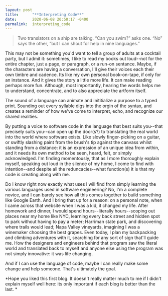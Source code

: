 ```yaml
---
layout: post
title:      "**Interpreting Code**"
date:       2020-06-08 20:50:17 -0400
permalink:  interpreting_code
---
```



> Two translators on a ship are talking. “Can you swim?” asks one. “No” says the other, “but I can shout for help in nine languages.”


This may not be something you'd want to tell a group of adults at a cocktail party, but I admit it: sometimes, I like to read my books out loud--not for the entire chapter, just a page, or paragraph, or a run-on sentance. Maybe, if the characters are having a conversation, I'll give their voices each their own timbre and cadence. Its like my own personal book-on-tape, if only for an instance. And it gives the story a little more life. It can make reading perhaps more fun. Although, most importantly, hearing the words helps me to understand, concentrate, and to also appreciate the artform itself. 

The sound of a language can animate and inititialize a purpose to a typed print. Sounding out every syllable digs into the orgin of the syntax, and creates a reminder of how we've come to interpret, echo, and recognize our shared realities.

By putting a voice to software code in the language that best suits you--that precisely suits you--can open up the door(s?) to translating the real world into the world where software exists. Like slowly finger-picking on a guitar, or swiftly slashing paint from the brush's tip against the canvass whilst standing from a distance: it is an expression of an unique idea from within, and it needs its own method to be seen, heard, felt, or simply acknowledged. I'm finding momentously, that as I more thoroughly explain myself, speaking out loud in the silence of my home, I come to find with intention--and despite all the reduncacies--what function(s) it is that my code is creating along with me.

Do I know right now exactly what uses I will find from simply learning the various languages used in software engineering? No, I'm a complete novice, and I can barely see how all this comes together to build something like Google Earth. And I bring that up for a reason: on a personal note, when I came across that website when I was a kid, it changed my life. After homework and dinner, I would spend hours--literally hours--scoping out places near my home like NYC, learning every back street and hidden spot to park without having to pay a meter; Harriman state park, and discovering where trails would lead; Napa Valley vineyards, imagining I was a winemaker choosing the best grapes. Even today, I plan my backpacking and climbing adventures with it, searching for any sort of sign that'll guide me. How the designers and engineers behind that program saw the literal world and translated back to myself and anyone else using the program was not simply innovative: it was life changing. 

And if I can use the language of code, maybe I can really make some change and help someone. That's ultimately the goal.


*Hope you liked this first blog. It doesn't really matter much to me if I didn't explain myself well here: its only important if each blog is better than the last. *
